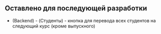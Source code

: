 Оставлено для последующей разработки
------------------------------------

* (Backend) - (Студенты) - кнопка для перевода всех студентов на следующий курс (кроме выпускного)











